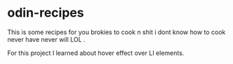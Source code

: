 # odin-recipes

This is some recipes for you brokies to cook n shit i dont know how to cook never have never will LOL .

For this project I learned about hover effect over LI elements.

